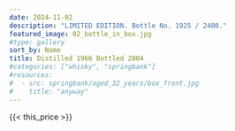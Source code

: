```yaml
---
date: 2024-11-02
description: "LIMITED EDITION. Bottle No. 1925 / 2400."
featured_image: 02_bottle_in_box.jpg
#type: gallery
sort_by: Name
title: Distilled 1966 Bottled 2004
#categories: ["whisky", "springbank"]
#resources:
#  - src: springbank/aged_32_years/box_front.jpg
#    title: "anyway"
---
```

{{< this_price >}}

